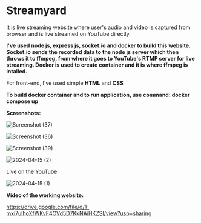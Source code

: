 # Streamyard

It is live streaming website where user's audio and video is captured from browser and is live streamed on YouTube directly.


**I've used node js, express js, socket.io and docker to build this website.
Socket.io sends the recorded data to the node js server which then throws it to ffmpeg, from where it goes to YouTube's RTMP server for live streaming.
Docker is used to create container and it is where ffmpeg is intalled.**

For front-end, I've used simple **HTML** and **CSS**

**To build docker container and to run application, use command: docker compose up**

**Screenshots:**


![Screenshot (37)](https://github.com/Aniket-3103/Streamyard/assets/152020923/f647c2b4-c1c2-4a1e-b531-e851575dda49)


![Screenshot (36)](https://github.com/Aniket-3103/Streamyard/assets/152020923/5a0eaa58-fb06-4732-a7eb-adb3f696a995)


![Screenshot (39)](https://github.com/Aniket-3103/Streamyard/assets/152020923/17f48a12-ed93-48b1-a96a-f93c41a80a85)




![2024-04-15 (2)](https://github.com/Aniket-3103/Streamyard/assets/152020923/267e9f03-bf7d-4604-9cb7-199939220c9f)

Live on the YouTube


![2024-04-15 (1)](https://github.com/Aniket-3103/Streamyard/assets/152020923/c18dfe62-f46d-4786-8ecf-6d9d557c7433)

**Video of the working website:**

https://drive.google.com/file/d/1-mxi7ulhoXfWKvF4OVd5D7KkNAiHKZSI/view?usp=sharing

